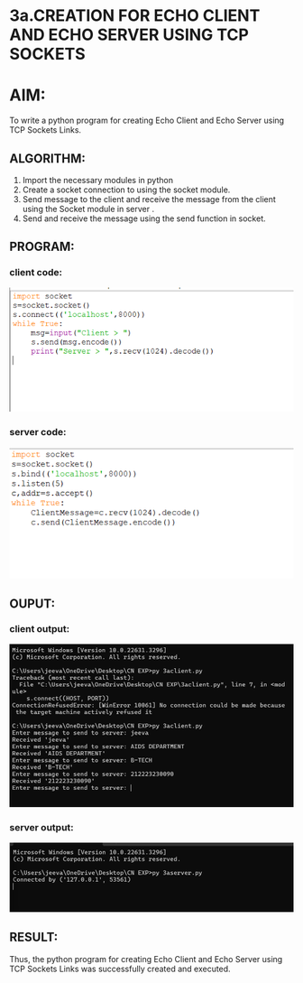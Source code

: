 # 3a.CREATION FOR ECHO CLIENT AND ECHO SERVER USING TCP SOCKETS
# AIM:
To write a python program for creating Echo Client and Echo Server using TCP
Sockets Links.
## ALGORITHM:
1. Import the necessary modules in python
2. Create a socket connection to using the socket module.
3. Send message to the client and receive the message from the client using the Socket module in
 server .
4. Send and receive the message using the send function in socket.
## PROGRAM:
### client code:
![alt text](<Screenshot 2024-04-03 153358.png>)
### server code:
![alt text](<Screenshot 2024-04-03 153411.png>)
## OUPUT:
### client output:
![alt text](<Screenshot 2024-04-03 153333.png>)
### server output:
![alt text](<Screenshot 2024-04-03 153344.png>)
## RESULT:
Thus, the python program for creating Echo Client and Echo Server using TCP Sockets Links 
was successfully created and executed.
